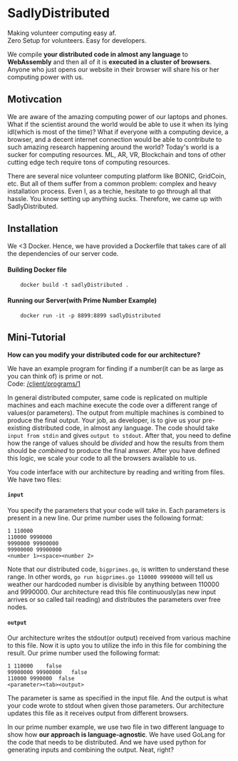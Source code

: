 # SadlyDistributed

 Making volunteer computing easy af.  
 Zero Setup for volunteers. Easy for developers.  
 
 We compile **your distributed code in almost any language** to **WebAssembly** and then all of it is **executed in a cluster of browsers**.
 Anyone who just opens our website in their browser will share his or her computing power with us.

## Motivcation

We are aware of the amazing computing power of our laptops and phones. What if the scientist around the world would be able to use it when its lying idl(which is most of the time)? What if everyone with a computing device, a browser, and a decent internet connection would be able to contribute to such amazing research happening around the world? Today's world is a sucker for computing resources. ML, AR, VR, Blockchain and tons of other cutting edge tech require tons of computing resources.

There are several nice volunteer computing platform like BONIC, GridCoin, etc. But all of them suffer from a common problem: complex and heavy installation process. Even I, as a techie, hesitate to go through all that hassle. You know setting up anything sucks. Therefore, we came up with SadlyDistributed. 


## Installation 
We <3 Docker. Hence, we have provided a Dockerfile that takes care of all the dependencies of our server code.

#### Building Docker file
```
    docker build -t sadlyDistributed .
```

#### Running our Server(with Prime Number Example)
```
    docker run -it -p 8899:8899 sadlyDistributed
```
 
## Mini-Tutorial
**How can you modify your distributed code for our architecture?**  

We have an example program for finding if a number(it can be as large as you can think of) is prime or not.   
Code: [/client/programs/1](/client/programs/1)  

In general distributed computer, same code is replicated on multiple machines and each machine execute the code over a different range of values(or parameters). 
The output from multiple machines is combined to produce the final output. Your job, as developer, is to give us your pre-existing distributed code, 
in almost any language. The code should take `input from stdin` and gives `output to stdout`. 
After that, you need to define how the range of values should be *divided* and how the results from them should be *combined* to produce the final answer.
After you have defined this logic, we scale your code to all the browsers available to us.  

You code interface with our architecture by reading and writing from files. We have two files:
#### `input`
You specify the parameters that your code will take in. Each parameters is present in a new line. Our prime number uses the following format:
```
1 110000
110000 9990000
9990000 99900000
99900000 99900000
<number 1><space><number 2>

```
Note that our distributed code, `bigprimes.go`, is written to understand these range. In other words, 
`go run bigprimes.go 110000 9990000` will tell us weather our hardcoded number is divisible by anything between 110000 and 9990000. 
Our architecture read this file continuously(as new input arrives or so called tail reading) and distributes the parameters over free nodes.

#### `output`
Our architecture writes the stdout(or output) received from various machine to this file.
Now it is upto you to utilize the info in this file for combining the result. Our prime number used the following format:
```
1 110000    false
99900000 99900000   false
110000 9990000  false
<parameter><tab><output>
```
The parameter is same as specified in the input file. And the output is what your code wrote to stdout when given those parameters.
Our architecture updates this file as it receives output from different browsers.

In our prime number example, we use two file in two different language to show how **our approach is language-agnostic**.
We have used GoLang for the code that needs to be distributed. And we have used python for generating inputs and combining the output. Neat, right?
